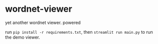 # wordnet-viewer
yet another wordnet viewer. powered

run `pip install -r requirements.txt`, then `streamlit run main.py` to run the demo viewer.
